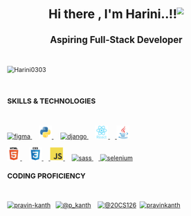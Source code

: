 <h1 align="center">Hi there , I'm Harini..!!<img src="https://raw.githubusercontent.com/TheDudeThatCode/TheDudeThatCode/master/Assets/Hi.gif" height="25" style="max-width: 100%; display: inline-block;" data-target="animated-image.originalImage"></h1>
<h2 align="Center">Aspiring Full-Stack Developer</h2></br>

<p align="left"> <img src="https://komarev.com/ghpvc/?username=Harini0303&label=Profile%20views&color=0e75b6&style=flat" alt="Harini0303"/> </p>

<!--- 👨‍🎓 Pursuing IV BE CSE at 𝗞𝗣𝗥𝗜𝗘𝗧

- 🔭 Building up my **BullSight**-->
  <!--<img align="right" src="https://media.giphy.com/media/SWoSkN6DxTszqIKEqv/giphy.gif" height="40%" data-target="animated-image.originalImage">

-<!-- 📄 Check out my Resume [Here](https://drive.google.com/file/d/1PAX5RLLBq-uDSB7NLuopEkSjDQQPUusC/view?usp=sharing)-->

<!-- <div style="text-align: right;"><img style="float:right; right:40px; top:0px; width: 60%; display: inline-block;" src="https://media.giphy.com/media/SWoSkN6DxTszqIKEqv/giphy.gif" height="70%" data-target="animated-image.originalImage"></div>-->
</br>
<h3 align="left" ><b>SKILLS & TECHNOLOGIES</b></h3></br>
<p align="left"> <a href="https://www.figma.com/" target="_blank" rel="noreferrer"> <img src="https://www.vectorlogo.zone/logos/figma/figma-icon.svg" alt="figma" width="30" height="30"/> </a>&nbsp; &nbsp; <a href="https://www.python.org" target="_blank" rel="noreferrer"> <img src="https://raw.githubusercontent.com/devicons/devicon/master/icons/python/python-original.svg" alt="python" width="30" height="30"/> </a> &nbsp; &nbsp; <a href="https://www.djangoproject.com/" target="_blank" rel="noreferrer"> <img src="https://cdn.worldvectorlogo.com/logos/django.svg" alt="django" width="30" height="30"/> </a>&nbsp; &nbsp; <a href="https://reactjs.org/" target="_blank" rel="noreferrer"> <img src="https://raw.githubusercontent.com/devicons/devicon/master/icons/react/react-original-wordmark.svg" alt="react" width="30" height="30"/> </a>&nbsp; &nbsp;<a href="https://www.java.com" target="_blank" rel="noreferrer"> <img src="https://raw.githubusercontent.com/devicons/devicon/master/icons/java/java-original.svg" alt="java" width="30" height="30"/> </a> </br></br><a href="https://www.w3.org/html/" target="_blank" rel="noreferrer"> <img src="https://raw.githubusercontent.com/devicons/devicon/master/icons/html5/html5-original-wordmark.svg" alt="html5" width="30" height="30"/> </a>&nbsp; &nbsp; <a href="https://www.w3schools.com/css/" target="_blank" rel="noreferrer"> <img src="https://raw.githubusercontent.com/devicons/devicon/master/icons/css3/css3-original-wordmark.svg" alt="css3" width="30" height="30"/> </a> &nbsp; &nbsp;<a href="https://developer.mozilla.org/en-US/docs/Web/JavaScript" target="_blank" rel="noreferrer"> <img src="https://raw.githubusercontent.com/devicons/devicon/master/icons/javascript/javascript-original.svg" alt="javascript" width="30" height="30"/> </a>&nbsp; &nbsp; <a href="https://sass-lang.com/" target="_blank" rel="noreferrer"> <img src="https://www.freecodecamp.org/news/content/images/2022/04/sass-image.png" alt="sass" width="35" height="25"/> </a>&nbsp; &nbsp<a href="https://www.selenium.dev" target="_blank" rel="noreferrer"> <img src="https://raw.githubusercontent.com/detain/svg-logos/780f25886640cef088af994181646db2f6b1a3f8/svg/selenium-logo.svg" alt="selenium" width="30" height="30"/> </a> 
</p>
<h3 align="left" ><b>CODING PROFICIENCY</b></h3></br>
<p align="left">
<a href="https://www.guvi.in/rpravinkanth653" target="_blank"><img align="center" src="https://play-lh.googleusercontent.com/lAFgx9P9v6g9CGiJ4yXEghRTGikQg88xuxOg30t_licriW4ODAyXVK4NHBJj-HGILw=w480-h960-rw" alt="pravin-kanth" height="40" width="40" /></a>&nbsp;&nbsp;
<a href="https://www.hackerrank.com/P_Kanth" target="_blank"><img align="center" src="https://raw.githubusercontent.com/rahuldkjain/github-profile-readme-generator/master/src/images/icons/Social/hackerrank.svg" alt="@p_kanth" height="25" width="25" /></a>&nbsp;&nbsp;&nbsp;
<a style="padding-top:10px;" href="https://www.interviewbit.com/profile/20CS126" target="_blank"><img align="center" src="https://img.icons8.com/bubbles/512/interviewbit.png" alt="@20CS126" height="34" width="34" /></a>&nbsp;
<a style="margin-bottom:18px" href="https://leetcode.com/Pravin-Kanth/" target="_blank"><img align="center" src="https://raw.githubusercontent.com/rahuldkjain/github-profile-readme-generator/master/src/images/icons/Social/leet-code.svg" alt="pravinkanth" height="27" width="30" /></a>&nbsp;
<!-- <a href="https://www.codechef.com/users/pravinkanth" target="_blank"><img align="center" src="https://gitgud.io/uploads/-/system/group/avatar/12294/cc.png" alt="pravinkanth" height="30" width="30" /></a>&nbsp;&nbsp; -->
<!--</p>
<h3 align="left" ><b>CONNECT WITH ME</b></h3></br>
<p align="left">
&nbsp;&nbsp;<a href="mailto:r.pravinkanth653@gmail.com" target="_blank"><img align="center" src="https://mailmeteor.com/logos/assets/PNG/Gmail_Logo_512px.png" alt="pravin-kanth" height="20" width="25" /></a>
<a href="https://www.linkedin.com/in/pravin-kanth-a71755205/" target="_blank"><img align="center" src="https://raw.githubusercontent.com/rahuldkjain/github-profile-readme-generator/master/src/images/icons/Social/linked-in-alt.svg" alt="pravin-kanth" height="24" width="60" style="padding-bottom:4px;" /></a>
<a href="https://www.youtube.com/channel/UCQBBrTP7juUvB5ElTlUR-6w" target="_blank"><img align="center" src="https://raw.githubusercontent.com/rahuldkjain/github-profile-readme-generator/master/src/images/icons/Social/youtube.svg" alt="mcpyon" height="30" width="30" style="padding-top:2px;" /></a>&nbsp;&nbsp;&nbsp;
<a href="https://instagram.com/p._.kanth.__.03" target="_blank"><img align="center" src="https://raw.githubusercontent.com/rahuldkjain/github-profile-readme-generator/master/src/images/icons/Social/instagram.svg" alt="p._.kanth.__.03" height="23" width="30" /></a>
</p>
<!-- <img src="https://github-readme-stats.vercel.app/api/top-langs/?username=pravinkanth&layout=compact"/> -->

<!--<img align="left" height="180em" src="https://github-readme-stats-git-masterrstaa-rickstaa.vercel.app/api?username=PravinKanth&show_icons=true&hide_border=true&&count_private=false&include_all_commits=true" />

<img src="https://github-readme-stats-git-masterrstaa-rickstaa.vercel.app/api/top-langs/?username=pravinkanth&layout=compact"/>

<!-- <img height="180em" src="https://github-readme-stats.vercel.app/api?username=PravinKanth&show_icons=true&hide_border=true&&count_private=false&include_all_commits=true" /> -->

<!-- <img align="left" height="180em" src="https://github-readme-stats-git-masterrstaa-rickstaa.vercel.app/api?username=PravinKanth&show_icons=true&hide_border=true&&count_private=false&include_all_commits=true" /> -->

